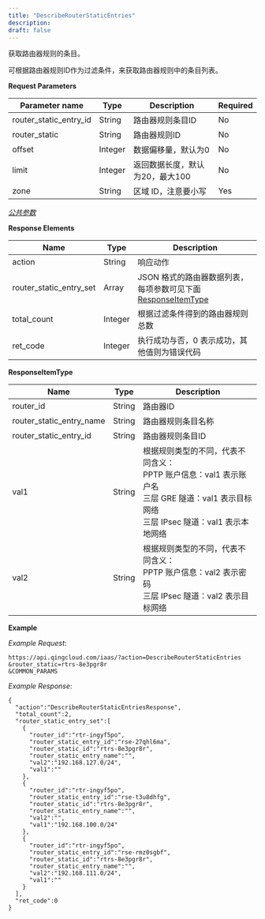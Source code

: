 ```yaml
---
title: "DescribeRouterStaticEntries"
description: 
draft: false
---
```




获取路由器规则的条目。

可根据路由器规则ID作为过滤条件，来获取路由器规则中的条目列表。

**Request Parameters**

| Parameter name | Type | Description | Required |
| --- | --- | --- | --- |
| router_static_entry_id | String | 路由器规则条目ID | No |
| router_static | String | 路由器规则ID | No |
| offset | Integer | 数据偏移量，默认为0 | No |
| limit | Integer | 返回数据长度，默认为20，最大100 | No |
| zone | String | 区域 ID，注意要小写 | Yes |

[_公共参数_](../../../parameters/)

**Response Elements**

| Name | Type | Description |
| --- | --- | --- |
| action | String | 响应动作 |
| router_static_entry_set | Array | JSON 格式的路由器数据列表，每项参数可见下面 [ResponseItemType](#responseitemtype) |
| total_count | Integer | 根据过滤条件得到的路由器规则总数 |
| ret_code | Integer | 执行成功与否，0 表示成功，其他值则为错误代码 |

**ResponseItemType**

| Name | Type | Description |
| --- | --- | --- |
| router_id | String | 路由器ID |
| router_static_entry_name | String | 路由器规则条目名称 |
| router_static_entry_id | String | 路由器规则条目ID |
| val1 | String | 根据规则类型的不同，代表不同含义：<br/>PPTP 账户信息：val1 表示账户名<br/>三层 GRE 隧道：val1 表示目标网络<br/>三层 IPsec 隧道：val1 表示本地网络 |
| val2 | String | 根据规则类型的不同，代表不同含义：<br/>PPTP 账户信息：val2 表示密码<br/>三层 IPsec 隧道：val2 表示目标网络 |

**Example**

_Example Request_:

```
https://api.qingcloud.com/iaas/?action=DescribeRouterStaticEntries
&router_static=rtrs-8e3pgr8r
&COMMON_PARAMS
```

_Example Response_:

```
{
  "action":"DescribeRouterStaticEntriesResponse",
  "total_count":2,
  "router_static_entry_set":[
    {
      "router_id":"rtr-ingyf5po",
      "router_static_entry_id":"rse-27qhl6ma",
      "router_static_id":"rtrs-8e3pgr8r",
      "router_static_entry_name":"",
      "val2":"192.168.127.0/24",
      "val1":""
    },
    {
      "router_id":"rtr-ingyf5po",
      "router_static_entry_id":"rse-t3u8dhfg",
      "router_static_id":"rtrs-8e3pgr8r",
      "router_static_entry_name":"",
      "val2":"",
      "val1":"192.168.100.0/24"
    },
    {
      "router_id":"rtr-ingyf5po",
      "router_static_entry_id":"rse-rmz0sgbf",
      "router_static_id":"rtrs-8e3pgr8r",
      "router_static_entry_name":"",
      "val2":"192.168.111.0/24",
      "val1":""
    }
  ],
  "ret_code":0
}
```

